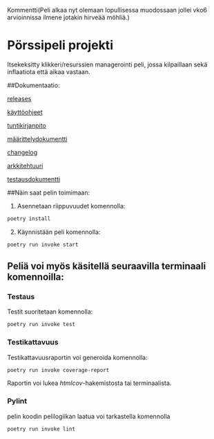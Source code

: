 Kommentti(Peli alkaa nyt olemaan lopullisessa muodossaan jollei vko6 arvioinnissa ilmene jotakin hirveää möhliä.)

# Pörssipeli projekti
Itsekeksitty klikkeri/resurssien managerointi peli, jossa kilpaillaan sekä inflaatiota että aikaa vastaan.

##Dokumentaatio:

[releases](https://github.com/sepaww/ot-harjoitustyo/releases)

[käyttöohjeet](dokumentaatio/käyttöohjeet.md)

[tuntikirjanpito](dokumentaatio/tuntikirjanpito.md)

[määrittelydokumentti](dokumentaatio/vaatimusmaarittely.md)

[changelog](dokumentaatio/changelog.md)

[arkkitehtuuri](dokumentaatio/arkkitehtuuri.md)

[testausdokumentti](dokumentaatio/testaus.md)

##Näin saat pelin toimimaan:

1. Asennetaan riippuvuudet komennolla:

```bash
poetry install
```

2. Käynnistään peli komennolla:

```bash
poetry run invoke start
```

## Peliä voi myös käsitellä seuraavilla terminaali komennoilla:


### Testaus

Testit suoritetaan komennolla:

```bash
poetry run invoke test
```

### Testikattavuus

Testikattavuusraportin voi generoida komennolla:

```bash
poetry run invoke coverage-report
```

Raportin voi lukea _htmlcov_-hakemistosta tai terminaalista.

### Pylint

pelin koodin pelilogiikan laatua voi tarkastella komennolla

```bash
poetry run invoke lint
```
